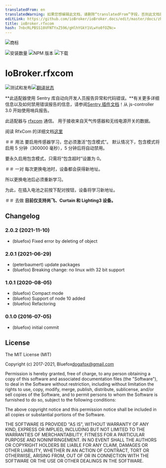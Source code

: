 ```yaml
---
translatedFrom: en
translatedWarning: 如果您想编辑此文档，请删除“translatedFrom”字段，否则此文档将再次自动翻译
editLink: https://github.com/ioBroker/ioBroker.docs/edit/master/docs/zh-cn/adapterref/iobroker.rfxcom/README.md
title: ioBroker.rfxcom
hash: 7nbcRLPBSS10VFNTYxZ596/gHlhYGkY1VLwYo0fOZNc=
---
```

![商标](../../../en/adapterref/iobroker.rfxcom/admin/rfxcom.png)

![安装数量](http://iobroker.live/badges/rfxcom-stable.svg)
![NPM 版本](http://img.shields.io/npm/v/iobroker.rfxcom.svg)
![下载](https://img.shields.io/npm/dm/iobroker.rfxcom.svg)

# IoBroker.rfxcom
![测试和发布](https://github.com/ioBroker/ioBroker.rfxcom/workflows/Test%20and%20Release/badge.svg)[![翻译状态](https://weblate.iobroker.net/widgets/adapters/-/rfxcom/svg-badge.svg)](https://weblate.iobroker.net/engage/adapters/?utm_source=widget)

**此适配器使用 Sentry 库自动向开发人员报告异常和代码错误。**有关更多详细信息以及如何禁用错误报告的信息，请参阅[Sentry 插件文档](https://github.com/ioBroker/plugin-sentry#plugin-sentry)！从 js-controller 3.0 开始使用哨兵报告。

此适配器与 [rfxcom](http://www.rfxcom.com) 通信。
用于接收来自天气传感器和无线电源开关的数据。

阅读 RfxCom 的详细文档[这里](http://www.rfxcom.com/WebRoot/StoreNL2/Shops/78165469/MediaGallery/Downloads/RFXtrx_User_Guide.pdf)

＃＃ 用法
要启用传感器学习，您必须激活“包含模式”。
默认情况下，包含模式将启用 5 分钟（300000 毫秒），5 分钟后将自动禁用。

要永久启用包含模式，只需将“包含超时”设置为 0。

＃＃ 一对
每次更换电池时，设备都会获得新地址。

所以更换电池后必须重新学习。

为此，在插入电池之前按下配对按钮，设备将学习新地址。

＃＃ 去做
**目前仅支持尚飞、Curtain 和 Lighting3 设备。**

<!-- 下一个版本的占位符（在行首）：

### __工作正在进行中__ -->

## Changelog

### 2.0.2 (2021-11-10)
* (bluefox) Fixed error by deleting of object

### 2.0.1 (2021-06-29)
* (peterbaumert) update packages
* (bluefox) Breaking change: no linux with 32 bit support

### 1.0.1 (2020-08-05)
* (bluefox) Compact mode
* (bluefox) Support of node 10 added
* (bluefox) Refactoring

### 0.1.0 (2016-07-05)
* (bluefox) initial commit

## License
The MIT License (MIT)

Copyright (c) 2017-2021, Bluefox<dogafox@gmail.com>

Permission is hereby granted, free of charge, to any person obtaining a copy
of this software and associated documentation files (the "Software"), to deal
in the Software without restriction, including without limitation the rights
to use, copy, modify, merge, publish, distribute, sublicense, and/or sell
copies of the Software, and to permit persons to whom the Software is
furnished to do so, subject to the following conditions:

The above copyright notice and this permission notice shall be included in all
copies or substantial portions of the Software.

THE SOFTWARE IS PROVIDED "AS IS", WITHOUT WARRANTY OF ANY KIND, EXPRESS OR
IMPLIED, INCLUDING BUT NOT LIMITED TO THE WARRANTIES OF MERCHANTABILITY,
FITNESS FOR A PARTICULAR PURPOSE AND NONINFRINGEMENT. IN NO EVENT SHALL THE
AUTHORS OR COPYRIGHT HOLDERS BE LIABLE FOR ANY CLAIM, DAMAGES OR OTHER
LIABILITY, WHETHER IN AN ACTION OF CONTRACT, TORT OR OTHERWISE, ARISING FROM,
OUT OF OR IN CONNECTION WITH THE SOFTWARE OR THE USE OR OTHER DEALINGS IN THE
SOFTWARE.